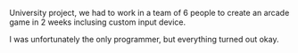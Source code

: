 University project, we had to work in a team of 6 people to create an arcade game in 2 weeks inclusing custom input device.

I was unfortunately the only programmer, but everything turned out okay.
